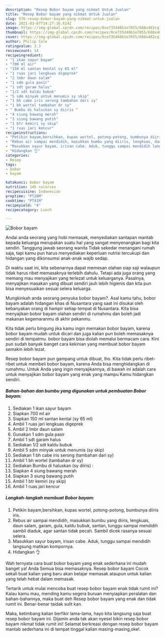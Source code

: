 ```yaml
---
description: "Resep Bobor bayam yang nikmat Untuk Jualan"
title: "Resep Bobor bayam yang nikmat Untuk Jualan"
slug: 576-resep-bobor-bayam-yang-nikmat-untuk-jualan
date: 2021-03-07T14:27:16.614Z
image: https://img-global.cpcdn.com/recipes/0ce735d40b1e7055/680x482cq70/bobor-bayam-foto-resep-utama.jpg
thumbnail: https://img-global.cpcdn.com/recipes/0ce735d40b1e7055/680x482cq70/bobor-bayam-foto-resep-utama.jpg
cover: https://img-global.cpcdn.com/recipes/0ce735d40b1e7055/680x482cq70/bobor-bayam-foto-resep-utama.jpg
author: Philip Cole
ratingvalue: 3.3
reviewcount: 14
recipeingredient:
- "1 ikan sayur bayam"
- "700 ml air"
- "150 ml santan kental sy 65 ml"
- "1 ruas jari lengkuas digeprek"
- "2 lmbr daun salam"
- "1 sdm gula pasir"
- "1 sdt garam halus"
- "1/2 sdt kaldu bubuk"
- "5 sdm minyak untuk menumis sy skip"
- "1 bh cabe iris serong tambahan dari sy"
- "1 bh wortel tambahan dr sy"
- " Bumbu di haluskan sy diiris "
- "4 siung bawang merah"
- "3 siung bawang putih"
- "1 btr kemiri sy skip"
- "1 ruas jari kencur"
recipeinstructions:
- "Petikin bayam,bersihkan, kupas wortel, potong-potong, bumbunya diiris iris."
- "Rebus air sampai mendidih, masukkan bumbu yang diiris, lengkuas, daun salam, garam, gula, kaldu bubuk, santan, tunggu sampai mendidih sambil diaduk, agar santan tidak pecah. Sambil dicek rasanya sesuai selera."
- "Masukkan sayur bayam, irisan cabe. Aduk, tunggu sampai mendidih langsung matikan kompornya."
- "Hidangkan 👌"
categories:
- Resep
tags:
- bobor
- bayam

katakunci: bobor bayam 
nutrition: 145 calories
recipecuisine: Indonesian
preptime: "PT20M"
cooktime: "PT41M"
recipeyield: "4"
recipecategory: Lunch

---
```



![Bobor bayam](https://img-global.cpcdn.com/recipes/0ce735d40b1e7055/680x482cq70/bobor-bayam-foto-resep-utama.jpg)

Andai anda seorang yang hobi memasak, menyediakan santapan mantab kepada keluarga merupakan suatu hal yang sangat menyenangkan bagi kita sendiri. Tanggung jawab seorang  wanita Tidak sekedar menangani rumah saja, tapi kamu pun harus menyediakan keperluan nutrisi tercukupi dan hidangan yang dikonsumsi anak-anak wajib sedap.

Di waktu  saat ini, kita sebenarnya dapat memesan olahan siap saji walaupun tidak harus ribet memasaknya terlebih dahulu. Tetapi ada juga orang yang memang mau menyajikan yang terlezat untuk keluarganya. Pasalnya, menyajikan masakan yang dibuat sendiri jauh lebih higienis dan kita pun bisa menyesuaikan sesuai selera keluarga. 



Mungkinkah anda seorang penyuka bobor bayam?. Asal kamu tahu, bobor bayam adalah hidangan khas di Nusantara yang saat ini disukai oleh kebanyakan orang di hampir setiap tempat di Nusantara. Kita bisa menyajikan bobor bayam olahan sendiri di rumahmu dan boleh jadi makanan kegemaranmu di akhir pekanmu.

Kita tidak perlu bingung jika kamu ingin memakan bobor bayam, karena bobor bayam mudah untuk dicari dan juga kalian pun boleh memasaknya sendiri di tempatmu. bobor bayam bisa diolah memalui bermacam cara. Kini pun sudah banyak banget cara kekinian yang membuat bobor bayam semakin lebih lezat.

Resep bobor bayam pun gampang untuk dibuat, lho. Kita tidak perlu ribet-ribet untuk membeli bobor bayam, karena Anda bisa menghidangkan di rumahmu. Untuk Anda yang ingin menyajikannya, di bawah ini adalah cara untuk menyajikan bobor bayam yang enak yang mampu Kamu hidangkan sendiri.

<!--inarticleads1-->

##### Bahan-bahan dan bumbu yang digunakan untuk pembuatan Bobor bayam:

1. Sediakan 1 ikan sayur bayam
1. Siapkan 700 ml air
1. Siapkan 150 ml santan kental (sy 65 ml)
1. Ambil 1 ruas jari lengkuas digeprek
1. Ambil 2 lmbr daun salam
1. Gunakan 1 sdm gula pasir
1. Ambil 1 sdt garam halus
1. Sediakan 1/2 sdt kaldu bubuk
1. Ambil 5 sdm minyak untuk menumis (sy skip)
1. Sediakan 1 bh cabe iris serong (tambahan dari sy)
1. Ambil 1 bh wortel (tambahan dr sy)
1. Sediakan  Bumbu di haluskan (sy diiris) :
1. Siapkan 4 siung bawang merah
1. Siapkan 3 siung bawang putih
1. Ambil 1 btr kemiri (sy skip)
1. Ambil 1 ruas jari kencur




<!--inarticleads2-->

##### Langkah-langkah membuat Bobor bayam:

1. Petikin bayam,bersihkan, kupas wortel, potong-potong, bumbunya diiris iris.
1. Rebus air sampai mendidih, masukkan bumbu yang diiris, lengkuas, daun salam, garam, gula, kaldu bubuk, santan, tunggu sampai mendidih sambil diaduk, agar santan tidak pecah. Sambil dicek rasanya sesuai selera.
1. Masukkan sayur bayam, irisan cabe. Aduk, tunggu sampai mendidih langsung matikan kompornya.
1. Hidangkan 👌




Wah ternyata cara buat bobor bayam yang enak sederhana ini mudah banget ya! Anda Semua bisa memasaknya. Resep bobor bayam Cocok sekali buat kalian yang baru akan belajar memasak ataupun untuk kalian yang telah hebat dalam memasak.

Tertarik untuk mulai mencoba buat resep bobor bayam enak tidak rumit ini? Kalau kamu mau, mending kamu segera buruan menyiapkan peralatan dan bahan-bahannya, maka buat deh Resep bobor bayam yang enak dan tidak rumit ini. Benar-benar taidak sulit kan. 

Maka, ketimbang kalian berfikir lama-lama, hayo kita langsung saja buat resep bobor bayam ini. Dijamin anda tak akan nyesel bikin resep bobor bayam nikmat tidak rumit ini! Selamat berkreasi dengan resep bobor bayam mantab sederhana ini di tempat tinggal kalian masing-masing,oke!.

